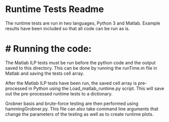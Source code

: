 # Runtime Tests Readme
The runtime tests are run in two languages, Python 3 and Matlab. Example results have been included so that all code can be run as is.

# # Running the code:
The Matlab ILP tests must be run before the python code and the output saved to this directory. This can be done by running the runTime.m file in Matlab and saving the tests cell array. 

After the Matlab ILP tests have been run, the saved cell array is pre-processed in Python using the Load_matlab_runtime.py script. This will save out the pre-processed runtime tests to a dictionary.

Grobner basis and brute-force testing are then performed using hammingGrobner.py. This file can also take command line arguments that change the parameters of the testing as well as to create runtime plots.